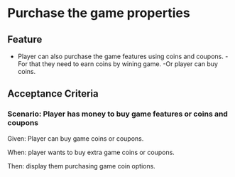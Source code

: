 # Purchase the game properties

## Feature

- Player can also purchase the game features using coins and coupons.
-For that they need to earn coins by wining game.
-Or player can buy coins.

## Acceptance Criteria

### Scenario: Player has money to buy game features or coins and coupons

  Given: Player can buy game coins or coupons.

  When: player wants to buy extra game coins or coupons.

  Then: display them purchasing game coin options.
